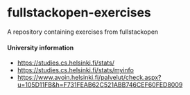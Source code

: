 # fullstackopen-exercises
A repository containing exercises from fullstackopen

#### University information
- https://studies.cs.helsinki.fi/stats/
- https://studies.cs.helsinki.fi/stats/myinfo
- https://www.avoin.helsinki.fi/palvelut/check.aspx?u=105D11FB&h=F731FEAB62C521ABB746CEF60FED8009
